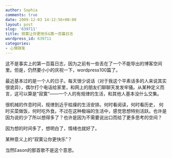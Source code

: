 ```yaml
---
author: Sophia
comments: true
date: 2009-12-03 14:12:56+00:00
layout: post
slug: '639711'
title: 寂寞让你更快乐&第一百篇日志
wordpress_id: 639711
categories:
- 心情随笔
---
```


这不是事实上的第一百篇日志，因为之前有一些丢在了一个不能导出的博客空间里。但是，仍然要小小的庆祝一下，wordpress100篇了。

最近基本过的是一个人的日子。每天很少说话（对于我这个平素话多的人来说其实很诡异），偶尔打个电话给家里，和网上的朋友们聊聊天发发牢骚。从某种定义而言，这可以算是“寂寞”——一个人的有规律的生活，和其他人基本没什么交集。

很机械的作息时间，规律到近乎枯燥的生活安排。何时看阅读，何时看历史， 何时买菜做饭，何时吃外食。不过在这种极端的生活中，感觉思想特别活跃。也许是因为说的少了所以想得多了？也许是因为不需要说出口而给了更多思考的空间？

因为想的时间多了，想明白了，情绪也就好了。

某种意义上的“寂寞让你更快乐”？

当然Eason的那首歌不是这个意思。
